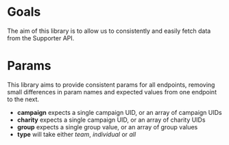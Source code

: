 # Goals

The aim of this library is to allow us to consistently and easily fetch data from the Supporter API.

# Params

This library aims to provide consistent params for all endpoints, removing small differences in param
names and expected values from one endpoint to the next.

- **campaign** expects a single campaign UID, or an array of campaign UIDs
- **charity** expects a single campaign UID, or an array of charity UIDs
- **group** expects a single group value, or an array of group values
- **type** will take either *team*, *individual* or *all*
